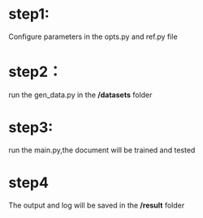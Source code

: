 # step1:
Configure parameters in the opts.py and ref.py file
# step2：
run the gen_data.py in the **/datasets** folder
# step3:
run the main.py,the document will be trained and tested

# step4
The output and log will be saved in the **/result** folder